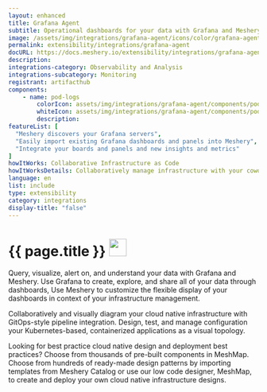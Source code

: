 ```yaml
---
layout: enhanced
title: Grafana Agent
subtitle: Operational dashboards for your data with Grafana and Meshery
image: /assets/img/integrations/grafana-agent/icons/color/grafana-agent-color.svg
permalink: extensibility/integrations/grafana-agent
docURL: https://docs.meshery.io/extensibility/integrations/grafana-agent
description: 
integrations-category: Observability and Analysis
integrations-subcategory: Monitoring
registrant: artifacthub
components: 
	- name: pod-logs
		colorIcon: assets/img/integrations/grafana-agent/components/pod-logs/icons/color/pod-logs-color.svg
		whiteIcon: assets/img/integrations/grafana-agent/components/pod-logs/icons/white/pod-logs-white.svg
		description: 
featureList: [
  "Meshery discovers your Grafana servers",
  "Easily import existing Grafana dashboards and panels into Meshery",
  "Integrate your boards and panels and new insights and metrics"
]
howItWorks: Collaborative Infrastructure as Code
howItWorksDetails: Collaboratively manage infrastructure with your coworkers synchronously sharing the same designs.
language: en
list: include
type: extensibility
category: integrations
display-title: "false"
---
```

<h1>{{ page.title }} <img src="{{ page.image }}" style="width: 35px; height: 35px;" /></h1>

<p>
Query, visualize, alert on, and understand your data with Grafana and Meshery. Use Grafana to create, explore, and share all of your data through dashboards, Use Meshery to customize the flexible display of your dashboards in context of your infrastructure management.
</p>
<p>
    Collaboratively and visually diagram your cloud native infrastructure with GitOps-style pipeline integration. Design, test, and manage configuration your Kubernetes-based, containerized applications as a visual topology.
</p>
<p>
    Looking for best practice cloud native design and deployment best practices? Choose from thousands of pre-built components in MeshMap. Choose from hundreds of ready-made design patterns by importing templates from Meshery Catalog or use our low code designer, MeshMap, to create and deploy your own cloud native infrastructure designs.
</p>
